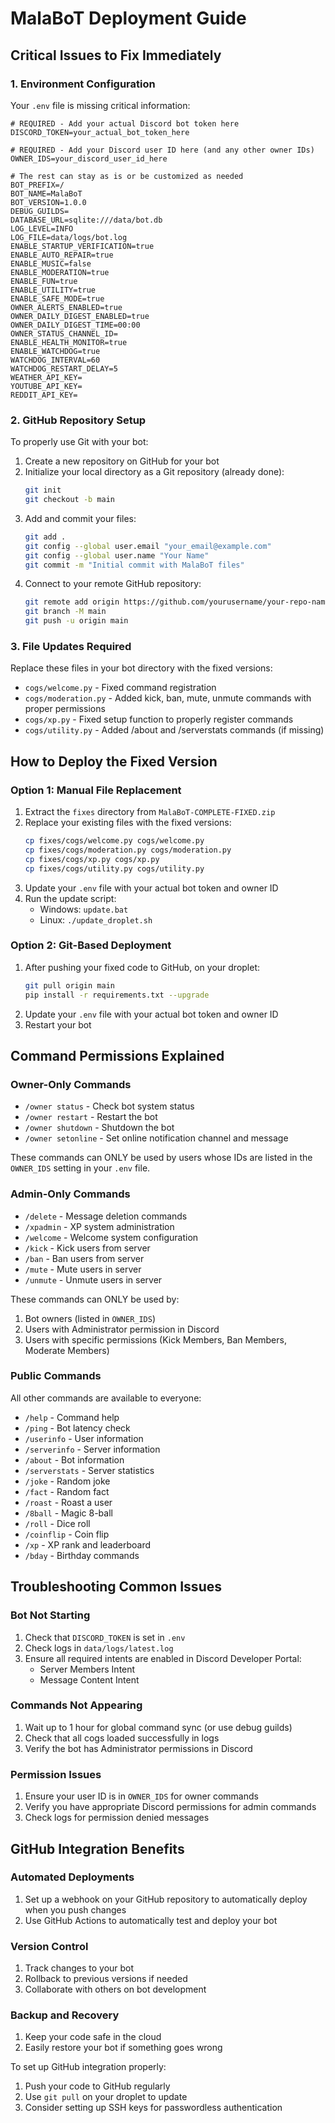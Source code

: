 # MalaBoT Deployment Guide

## Critical Issues to Fix Immediately

### 1. Environment Configuration
Your `.env` file is missing critical information:

```env
# REQUIRED - Add your actual Discord bot token here
DISCORD_TOKEN=your_actual_bot_token_here

# REQUIRED - Add your Discord user ID here (and any other owner IDs)
OWNER_IDS=your_discord_user_id_here

# The rest can stay as is or be customized as needed
BOT_PREFIX=/
BOT_NAME=MalaBoT
BOT_VERSION=1.0.0
DEBUG_GUILDS=
DATABASE_URL=sqlite:///data/bot.db
LOG_LEVEL=INFO
LOG_FILE=data/logs/bot.log
ENABLE_STARTUP_VERIFICATION=true
ENABLE_AUTO_REPAIR=true
ENABLE_MUSIC=false
ENABLE_MODERATION=true
ENABLE_FUN=true
ENABLE_UTILITY=true
ENABLE_SAFE_MODE=true
OWNER_ALERTS_ENABLED=true
OWNER_DAILY_DIGEST_ENABLED=true
OWNER_DAILY_DIGEST_TIME=00:00
OWNER_STATUS_CHANNEL_ID=
ENABLE_HEALTH_MONITOR=true
ENABLE_WATCHDOG=true
WATCHDOG_INTERVAL=60
WATCHDOG_RESTART_DELAY=5
WEATHER_API_KEY=
YOUTUBE_API_KEY=
REDDIT_API_KEY=
```

### 2. GitHub Repository Setup
To properly use Git with your bot:

1. Create a new repository on GitHub for your bot
2. Initialize your local directory as a Git repository (already done):
   ```bash
   git init
   git checkout -b main
   ```
3. Add and commit your files:
   ```bash
   git add .
   git config --global user.email "your_email@example.com"
   git config --global user.name "Your Name"
   git commit -m "Initial commit with MalaBoT files"
   ```
4. Connect to your remote GitHub repository:
   ```bash
   git remote add origin https://github.com/yourusername/your-repo-name.git
   git branch -M main
   git push -u origin main
   ```

### 3. File Updates Required
Replace these files in your bot directory with the fixed versions:

- `cogs/welcome.py` - Fixed command registration
- `cogs/moderation.py` - Added kick, ban, mute, unmute commands with proper permissions
- `cogs/xp.py` - Fixed setup function to properly register commands
- `cogs/utility.py` - Added /about and /serverstats commands (if missing)

## How to Deploy the Fixed Version

### Option 1: Manual File Replacement
1. Extract the `fixes` directory from `MalaBoT-COMPLETE-FIXED.zip`
2. Replace your existing files with the fixed versions:
   ```bash
   cp fixes/cogs/welcome.py cogs/welcome.py
   cp fixes/cogs/moderation.py cogs/moderation.py
   cp fixes/cogs/xp.py cogs/xp.py
   cp fixes/cogs/utility.py cogs/utility.py
   ```
3. Update your `.env` file with your actual bot token and owner ID
4. Run the update script:
   - Windows: `update.bat`
   - Linux: `./update_droplet.sh`

### Option 2: Git-Based Deployment
1. After pushing your fixed code to GitHub, on your droplet:
   ```bash
   git pull origin main
   pip install -r requirements.txt --upgrade
   ```
2. Update your `.env` file with your actual bot token and owner ID
3. Restart your bot

## Command Permissions Explained

### Owner-Only Commands
- `/owner status` - Check bot system status
- `/owner restart` - Restart the bot
- `/owner shutdown` - Shutdown the bot
- `/owner setonline` - Set online notification channel and message

These commands can ONLY be used by users whose IDs are listed in the `OWNER_IDS` setting in your `.env` file.

### Admin-Only Commands
- `/delete` - Message deletion commands
- `/xpadmin` - XP system administration
- `/welcome` - Welcome system configuration
- `/kick` - Kick users from server
- `/ban` - Ban users from server
- `/mute` - Mute users in server
- `/unmute` - Unmute users in server

These commands can ONLY be used by:
1. Bot owners (listed in `OWNER_IDS`)
2. Users with Administrator permission in Discord
3. Users with specific permissions (Kick Members, Ban Members, Moderate Members)

### Public Commands
All other commands are available to everyone:
- `/help` - Command help
- `/ping` - Bot latency check
- `/userinfo` - User information
- `/serverinfo` - Server information
- `/about` - Bot information
- `/serverstats` - Server statistics
- `/joke` - Random joke
- `/fact` - Random fact
- `/roast` - Roast a user
- `/8ball` - Magic 8-ball
- `/roll` - Dice roll
- `/coinflip` - Coin flip
- `/xp` - XP rank and leaderboard
- `/bday` - Birthday commands

## Troubleshooting Common Issues

### Bot Not Starting
1. Check that `DISCORD_TOKEN` is set in `.env`
2. Check logs in `data/logs/latest.log`
3. Ensure all required intents are enabled in Discord Developer Portal:
   - Server Members Intent
   - Message Content Intent

### Commands Not Appearing
1. Wait up to 1 hour for global command sync (or use debug guilds)
2. Check that all cogs loaded successfully in logs
3. Verify the bot has Administrator permissions in Discord

### Permission Issues
1. Ensure your user ID is in `OWNER_IDS` for owner commands
2. Verify you have appropriate Discord permissions for admin commands
3. Check logs for permission denied messages

## GitHub Integration Benefits

### Automated Deployments
1. Set up a webhook on your GitHub repository to automatically deploy when you push changes
2. Use GitHub Actions to automatically test and deploy your bot

### Version Control
1. Track changes to your bot
2. Rollback to previous versions if needed
3. Collaborate with others on bot development

### Backup and Recovery
1. Keep your code safe in the cloud
2. Easily restore your bot if something goes wrong

To set up GitHub integration properly:
1. Push your code to GitHub regularly
2. Use `git pull` on your droplet to update
3. Consider setting up SSH keys for passwordless authentication